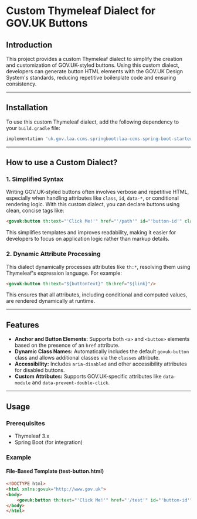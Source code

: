 # Custom Thymeleaf Dialect for GOV.UK Buttons

## Introduction
This project provides a custom Thymeleaf dialect to simplify the creation and customization of GOV.UK-styled buttons. Using this custom dialect, developers can generate button HTML elements with the GOV.UK Design System's standards, reducing repetitive boilerplate code and ensuring consistency.

---

## Installation
To use this custom Thymeleaf dialect, add the following dependency to your `build.gradle` file:

```groovy
implementation 'uk.gov.laa.ccms.springboot:laa-ccms-spring-boot-starter-govuk-dialect'
```

---

## How to use a Custom Dialect?
### 1. **Simplified Syntax**
Writing GOV.UK-styled buttons often involves verbose and repetitive HTML, especially when handling attributes like `class`, `id`, `data-*`, or conditional rendering logic. With this custom dialect, you can declare buttons using clean, concise tags like:

```html
<govuk:button th:text="'Click Me!'" href="'/path'" id="'button-id'" classes="'custom-class'"/>
```

This simplifies templates and improves readability, making it easier for developers to focus on application logic rather than markup details.

### 2. **Dynamic Attribute Processing**
This dialect dynamically processes attributes like `th:*`, resolving them using Thymeleaf's expression language. For example:

```html
<govuk:button th:text="${buttonText}" th:href="${link}"/>
```

This ensures that all attributes, including conditional and computed values, are rendered dynamically at runtime.

---

## Features
- **Anchor and Button Elements:** Supports both `<a>` and `<button>` elements based on the presence of an `href` attribute.
- **Dynamic Class Names:** Automatically includes the default `govuk-button` class and allows additional classes via the `classes` attribute.
- **Accessibility:** Includes `aria-disabled` and other accessibility attributes for disabled buttons.
- **Custom Attributes:** Supports GOV.UK-specific attributes like `data-module` and `data-prevent-double-click`.

---

## Usage

### Prerequisites
- Thymeleaf 3.x
- Spring Boot (for integration)

### Example

#### File-Based Template (test-button.html)

```html
<!DOCTYPE html>
<html xmlns:govuk="http://www.gov.uk">
<body>
    <govuk:button th:text="'Click Me!'" href="'/test'" id="'button-id'" classes="'custom-class'"/>
</body>
</html>
```
